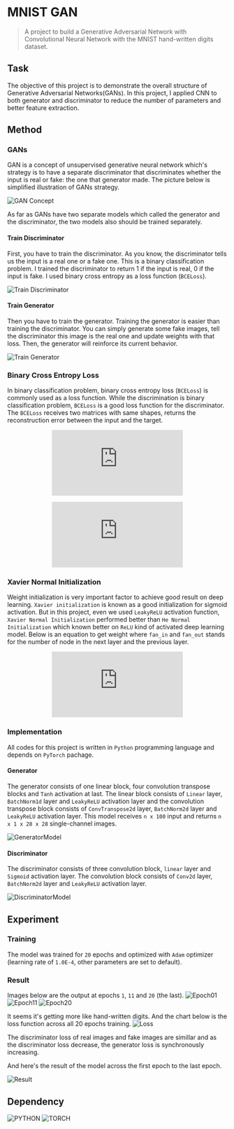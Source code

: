 # MNIST GAN
> A project to build a Generative Adversarial Network with Convolutional Neural Network with the MNIST hand-written digits dataset.

## Task
 The objective of this project is to demonstrate the overall structure of Generative Adversarial Networks(GANs). 
 In this project, I applied CNN to both generator and discriminator to reduce the number of parameters and better feature extraction.

## Method
### GANs
GAN is a concept of unsupervised generative neural network which's strategy is to have a separate discriminator that discriminates whether the input is real or fake: the one that generator made. 
The picture below is simplified illustration of GANs strategy.

![GAN Concept](images/gan-concept.png)

As far as GANs have two separate models which called the generator and the discriminator, the two models also should be trained separately.
#### Train Discriminator
First, you have to train the discriminator. As you know, the discriminator tells us the input is a real one or a fake one. This is a binary classification problem. I trained the discriminator to return 1 if the input is real, 0 if the input is fake. I used binary cross entropy as a loss function (`BCELoss`).

![Train Discriminator](images/train-d.png)

#### Train Generator
Then you have to train the generator. Training the generator is easier than training the discriminator. You can simply generate some fake images, tell the discriminator this image is the real one and update weights with that loss. Then, the generator will reinforce its current behavior.

![Train Generator](images/train-g.png)

### Binary Cross Entropy Loss
In binary classification problem, binary cross entropy loss (`BCELoss`) is commonly used as a loss function. While the discrimination is binary classification problem, `BCELoss` is a good loss function for the discriminator. The `BCELoss` receives two matrices with same shapes, returns the reconstruction error between the input and the target.
<div align=center>

![BCELoss_1](https://latex.codecogs.com/png.latex?%5Cinline%20%5Cdpi%7B150%7D%20%5Cbg_white%20%5Clarge%20L%28X%2CY%29%3D%5Bl_1%2Cl_2%2Cl_3%2C%5Ccdots%2Cl_n%5D)

![BCELoss_2](https://latex.codecogs.com/png.latex?%5Cinline%20%5Cdpi%7B150%7D%20%5Cbg_white%20%5Clarge%20l_m%3Dx_m%20%5Ccdot%20log%28y_m%29&plus;%281-x_m%29%20%5Ccdot%20log%281-y_m%29)

</div>

### Xavier Normal Initialization
Weight initialization is very important factor to achieve good result on deep learning. `Xavier initialization` is known as a good initialization for sigmoid activation. But in this project, even we used `LeakyReLU` activation function, `Xavier Normal Initialization` performed better than `He Normal Initialization` which known better on `ReLU` kind of activated deep learning model. Below is an equation to get weight where `fan_in` and `fan_out` stands for the number of node in the next layer and the previous layer.
<div align=center>

![Xavier Normal initialization](https://latex.codecogs.com/png.latex?%5Cinline%20%5Cdpi%7B150%7D%20%5Cbg_white%20%5Clarge%20w%3Dgain%20%5Ctimes%20%5Csqrt%7B%5Cfrac%7B2%7D%7Bfan_%7Bin%7D%20&plus;%20fan_%7Bout%7D%7D%7D)

</div>

### Implementation
All codes for this project is written in `Python` programming language and depends on `PyTorch` pachage.

#### Generator
The generator consists of one linear block, four convolution transpose blocks and `Tanh` activation at last. The linear block consists of `Linear` layer, `BatchNorm1d` layer and `LeakyReLU` activation layer and the convolution transpose block consists of `ConvTranspose2d` layer, `BatchNorm2d` layer and `LeakyReLU` activation layer. This model receives `n x 100` input and returns `n x 1 x 28 x 28` single-channel images.

![GeneratorModel](images/model-generator.png)

#### Discriminator
The discriminator consists of three convolution block, `linear` layer and `Sigmoid` activation layer. The convolution block consists of `Conv2d` layer, `BatchNorm2d` layer and `LeakyReLU` activation layer.

![DiscriminatorModel](images/model-discriminator.png)

## Experiment
### Training
The model was trained for `20` epochs and optimized with `Adam` optimizer (learning rate of `1.0E-4`, other parameters are set to default).

### Result
Images below are the output at epochs `1`, `11` and `20` (the last).
![Epoch01](images/train_epoch01.png)
![Epoch11](images/train_epoch11.png)
![Epoch20](images/train_epoch20.png)

It seems it's getting more like hand-written digits. And the chart below is the loss function across all 20 epochs training.
![Loss](images/result_loss.png)


The discriminator loss of real images and fake images are simillar and as the discriminator loss decrease, the generator loss is synchronously increasing.

And here's the result of the model across the first epoch to the last epoch.

![Result](images/result.gif)

## Dependency
![PYTHON](https://img.shields.io/badge/Python-3776AB.svg?&style=for-the-badge&logo=Python&logoColor=white)
![TORCH](https://img.shields.io/badge/PYTORCH-EE4C2C.svg?&style=for-the-badge&logo=pytorch&logoColor=white)
